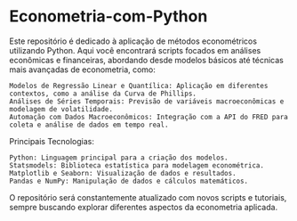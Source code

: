 # Econometria-com-Python
Este repositório é dedicado à aplicação de métodos econométricos utilizando Python. Aqui você encontrará scripts focados em análises econômicas e financeiras, abordando desde modelos básicos até técnicas mais avançadas de econometria, como:

    Modelos de Regressão Linear e Quantílica: Aplicação em diferentes contextos, como a análise da Curva de Phillips.
    Análises de Séries Temporais: Previsão de variáveis macroeconômicas e modelagem de volatilidade.
    Automação com Dados Macroeconômicos: Integração com a API do FRED para coleta e análise de dados em tempo real.

Principais Tecnologias:

    Python: Linguagem principal para a criação dos modelos.
    Statsmodels: Biblioteca estatística para modelagem econométrica.
    Matplotlib e Seaborn: Visualização de dados e resultados.
    Pandas e NumPy: Manipulação de dados e cálculos matemáticos.

O repositório será constantemente atualizado com novos scripts e tutoriais, sempre buscando explorar diferentes aspectos da econometria aplicada.


